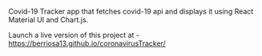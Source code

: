 Covid-19 Tracker app that fetches covid-19 api and displays it using React Material UI and Chart.js.

Launch a live version of this project at - https://berriosa13.github.io/coronavirusTracker/
